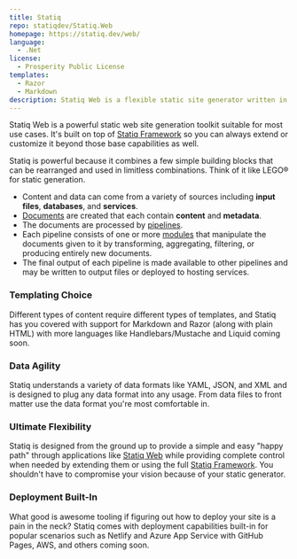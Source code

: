 ```yaml
---
title: Statiq
repo: statiqdev/Statiq.Web
homepage: https://statiq.dev/web/
language:
  - .Net
license:
  - Prosperity Public License
templates:
  - Razor
  - Markdown
description: Statiq Web is a flexible static site generator written in .NET
---
```



Statiq Web is a powerful static web site generation toolkit suitable for most use cases. It's built on top of [Statiq Framework](https://statiq.dev/framework/) so you can always extend or customize it beyond those base capabilities as well.

Statiq is powerful because it combines a few simple building blocks that can be rearranged and used in limitless combinations. Think of it like LEGO® for static generation.

* Content and data can come from a variety of sources including **input files**, **databases**, and **services**.
* [Documents](https://statiq.dev/framework/documents/) are created that each contain **content** and **metadata**.
* The documents are processed by [pipelines](https://statiq.dev/framework/pipelines/).
* Each pipeline consists of one or more [modules](https://statiq.dev/framework/pipelines/modules/) that manipulate the documents given to it by transforming, aggregating, filtering, or producing entirely new documents.
* The final output of each pipeline is made available to other pipelines and may be written to output files or deployed to hosting services.


### Templating Choice

Different types of content require different types of templates, and Statiq has you covered with support for Markdown and Razor (along with plain HTML) with more languages like Handlebars/Mustache and Liquid coming soon.

### Data Agility

Statiq understands a variety of data formats like YAML, JSON, and XML and is designed to plug any data format into any usage. From data files to front matter use the data format you're most comfortable in.

### Ultimate Flexibility

Statiq is designed from the ground up to provide a simple and easy "happy path" through applications like [Statiq Web](https://statiq.dev/web/) while providing complete control when needed by extending them or using the full [Statiq Framework](https://statiq.dev/framework/). You shouldn't have to compromise your vision because of your static generator.

### Deployment Built-In

What good is awesome tooling if figuring out how to deploy your site is a pain in the neck? Statiq comes with deployment capabilities built-in for popular scenarios such as Netlify and Azure App Service with GitHub Pages, AWS, and others coming soon.

